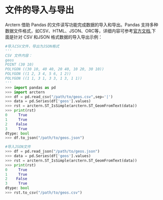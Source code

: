 # 文件的导入与导出

Arctern 借助 Pandas 的文件读写功能完成数据的导入和导出。Pandas 支持多种数据文件格式，如CSV、HTML、JSON、ORC等，详细内容可参考[官方文档](https://pandas.pydata.org/pandas-docs/stable/reference/io.html),下面是针对 CSV 和JSON 格式数据的导入导出示例：

```python
#导入CSV文件，导出为JSON格式
'''
CSV 文件内容：
geos                                         
POINT (30 10)                                
POLYGON ((30 10, 40 40, 20 40, 10 20, 30 10))
POLYGON ((1 2, 3 4, 5 6, 1 2))               
POLYGON ((1 1, 3 1, 3 3, 1 3, 1 1)) 
'''
>>> import pandas as pd
>>> import arctern
>>> df = pd.read_csv("/path/to/geos.csv",sep='|')
>>> data = pd.Series(df['geos'].values)
>>> rst = arctern.ST_IsSimple(arctern.ST_GeomFromText(data))
>>> print(rst)
0     True
1     True
2    False
3     True
dtype: bool
>>> df.to_json("/path/to/geos.json")

#导入JSON文件
>>> df = pd.read_json("/path/to/geos.json")
>>> data = pd.Series(df['geos'].values)
>>> rst = arctern.ST_IsSimple(arctern.ST_GeomFromText(data))
>>> print(rst)
0     True
1     True
2    False
3     True
dtype: bool
>>> rst.to_csv("/path/to/geos.csv")
```